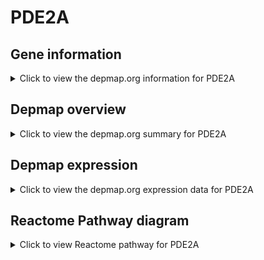<h1>PDE2A</h1>

<h2>Gene information</h2>
<details>
  <summary>Click to view the depmap.org information for PDE2A</summary>
  <iframe src="https://depmap.org/portal/gene/PDE2A?tab=about" style="border:none;width:100%;height:800px"></iframe>
</details>

<h2>Depmap overview</h2>
<details>
  <summary>Click to view the depmap.org summary for PDE2A</summary>
  <iframe src="https://depmap.org/portal/gene/PDE2A?tab=overview" style="border:none;width:100%;height:800px"></iframe>
</details>

<h2>Depmap expression</h2>
<details>
  <summary>Click to view the depmap.org expression data for PDE2A</summary>
  <iframe src="https://depmap.org/portal/gene/PDE2A?tab=characterization" style="border:none;width:100%;height:800px"></iframe>
</details>



<h2>Reactome Pathway diagram</h2>
<details>
  <summary>Click to view Reactome pathway for PDE2A</summary>
  <p>G alpha (s) signalling events</p>
  <iframe src="https://reactome.org/PathwayBrowser/#/R-HSA-418555" style="border:none;width:100%;height:800px"></iframe>
</details>



